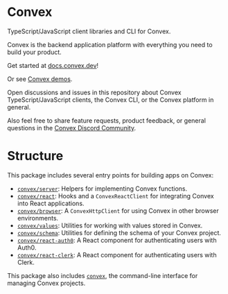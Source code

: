 # Convex

TypeScript/JavaScript client libraries and CLI for Convex.

Convex is the backend application platform with everything you need to build
your product.

Get started at [docs.convex.dev](https://docs.convex.dev)!

Or see [Convex demos](https://github.com/get-convex/convex-demos).

Open discussions and issues in this repository about Convex
TypeScript/JavaScript clients, the Convex CLI, or the Convex platform in
general.

Also feel free to share feature requests, product feedback, or general questions
in the [Convex Discord Community](https://convex.dev/community).

# Structure

This package includes several entry points for building apps on Convex:

- [`convex/server`](https://docs.convex.dev/api/modules/server): Helpers for
  implementing Convex functions.
- [`convex/react`](https://docs.convex.dev/api/modules/react): Hooks and a
  `ConvexReactClient` for integrating Convex into React applications.
- [`convex/browser`](https://docs.convex.dev/api/modules/browser): A
  `ConvexHttpClient` for using Convex in other browser environments.
- [`convex/values`](https://docs.convex.dev/api/modules/values): Utilities for
  working with values stored in Convex.
- [`convex/schema`](https://docs.convex.dev/api/modules/schema): Utilities for
  defining the schema of your Convex project.
- [`convex/react-auth0`](https://docs.convex.dev/api/modules/react_auth0): A
  React component for authenticating users with Auth0.
- [`convex/react-clerk`](https://docs.convex.dev/api/modules/react_clerk): A
  React component for authenticating users with Clerk.

This package also includes [`convex`](https://docs.convex.dev/using/cli), the
command-line interface for managing Convex projects.
